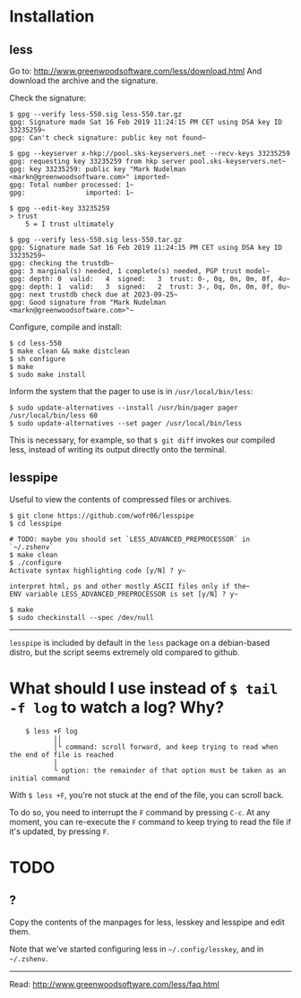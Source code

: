 # Installation
## less

Go to: <http://www.greenwoodsoftware.com/less/download.html>
And download the archive and the signature.

Check the signature:

    $ gpg --verify less-550.sig less-550.tar.gz
    gpg: Signature made Sat 16 Feb 2019 11:24:15 PM CET using DSA key ID 33235259~
    gpg: Can't check signature: public key not found~

    $ gpg --keyserver x-hkp://pool.sks-keyservers.net --recv-keys 33235259
    gpg: requesting key 33235259 from hkp server pool.sks-keyservers.net~
    gpg: key 33235259: public key "Mark Nudelman <markn@greenwoodsoftware.com>" imported~
    gpg: Total number processed: 1~
    gpg:               imported: 1~

    $ gpg --edit-key 33235259
    > trust
        5 = I trust ultimately

    $ gpg --verify less-550.sig less-550.tar.gz
    gpg: Signature made Sat 16 Feb 2019 11:24:15 PM CET using DSA key ID 33235259~
    gpg: checking the trustdb~
    gpg: 3 marginal(s) needed, 1 complete(s) needed, PGP trust model~
    gpg: depth: 0  valid:   4  signed:   3  trust: 0-, 0q, 0n, 0m, 0f, 4u~
    gpg: depth: 1  valid:   3  signed:   2  trust: 3-, 0q, 0n, 0m, 0f, 0u~
    gpg: next trustdb check due at 2023-09-25~
    gpg: Good signature from "Mark Nudelman <markn@greenwoodsoftware.com>"~

Configure, compile and install:

    $ cd less-550
    $ make clean && make distclean
    $ sh configure
    $ make
    $ sudo make install

Inform the system that the pager to use is in `/usr/local/bin/less`:

    $ sudo update-alternatives --install /usr/bin/pager pager /usr/local/bin/less 60
    $ sudo update-alternatives --set pager /usr/local/bin/less

This is necessary, for example, so that  `$ git diff` invokes our compiled less,
instead of writing its output directly onto the terminal.

## lesspipe

Useful to view the contents of compressed files or archives.

    $ git clone https://github.com/wofr06/lesspipe
    $ cd lesspipe

    # TODO: maybe you should set `LESS_ADVANCED_PREPROCESSOR` in `~/.zshenv`
    $ make clean
    $ ./configure
    Activate syntax highlighting code [y/N] ? y~

    interpret html, ps and other mostly ASCII files only if the~
    ENV variable LESS_ADVANCED_PREPROCESSOR is set [y/N] ? y~

    $ make
    $ sudo checkinstall --spec /dev/null

---

`lesspipe`  is included  by  default in  the `less`  package  on a  debian-based
distro, but the script seems extremely old compared to github.

##
# What should I use instead of `$ tail -f log` to watch a log?  Why?

        $ less +F log
               ││
               │└ command: scroll forward, and keep trying to read when the end of file is reached
               │
               └ option: the remainder of that option must be taken as an initial command

With `$ less +F`, you're not stuck at the end of the file, you can scroll back.

To do so, you need to interrupt the `F` command by pressing `C-c`.
At any  moment, you can re-execute  the `F` command  to keep trying to  read the
file if it's updated, by pressing `F`.

##
# TODO
## ?

Copy the contents of the manpages for less, lesskey and lesspipe and edit them.

Note that we've started configuring less in `~/.config/lesskey`, and in `~/.zshenv`.

---

Read: <http://www.greenwoodsoftware.com/less/faq.html>

